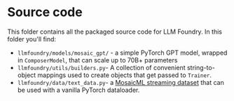 
# Source code
This folder contains all the packaged source code for LLM Foundry. In this folder you'll find:
* `llmfoundry/models/mosaic_gpt/` - a simple PyTorch GPT model, wrapped in `ComposerModel`, that can scale up to 70B+ parameters
* `llmfoundry/utils/builders.py`- A collection of convenient string-to-object mappings used to create objects that get passed to `Trainer`.
* `llmfoundry/data/text_data.py`- a [MosaicML streaming dataset](https://streaming.docs.mosaicml.com/en/stable/) that can be used with a vanilla PyTorch dataloader.

